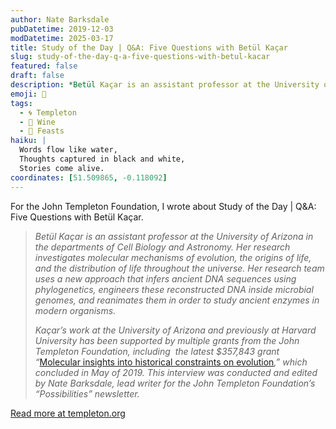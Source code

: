 ```yaml
---
author: Nate Barksdale
pubDatetime: 2019-12-03
modDatetime: 2025-03-17
title: Study of the Day | Q&A: Five Questions with Betül Kaçar
slug: study-of-the-day-q-a-five-questions-with-betul-kacar
featured: false
draft: false
description: *Betül Kaçar is an assistant professor at the University of Arizona in the departments of Cell Biology and Astronomy. Her research investigates molecular mechan...
emoji: 📝
tags:
  - 🌀 Templeton
  - 🍷 Wine
  - 🎉 Feasts
haiku: |
  Words flow like water,
  Thoughts captured in black and white,
  Stories come alive.
coordinates: [51.509865, -0.118092]
---
```


For the John Templeton Foundation, I wrote about Study of the Day | Q&A: Five Questions with Betül Kaçar.

> *Betül Kaçar is an assistant professor at the University of Arizona in the departments of Cell Biology and Astronomy. Her research investigates molecular mechanisms of evolution, the origins of life, and the distribution of life throughout the universe. Her research team uses a new approach that infers ancient DNA sequences using phylogenetics, engineers these reconstructed DNA inside microbial genomes, and reanimates them in order to study ancient enzymes in modern organisms.*
>
> *Kaçar’s work at the University of Arizona and previously at Harvard University has been supported by multiple grants from the John Templeton Foundation, including  the latest $357,843 grant “*[Molecular insights into historical constraints on evolution](https://www.templeton.org/pt/grant/molecular-insights-into-historical-constraints-on-evolution-2)*,” which concluded in May of 2019. This interview was conducted and edited by Nate Barksdale, lead writer for the John Templeton Foundation’s “Possibilities” newsletter.*

[Read more at templeton.org](https://www.templeton.org/news/qa-five-questions-with-betul-kacar)
